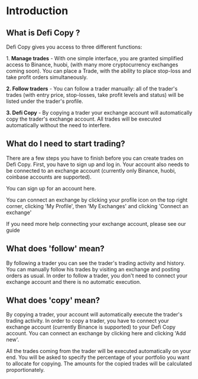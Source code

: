 # Introduction

## What is Defi Copy ?

‌Defi Copy gives you access to three different functions:

‌1. **Manage trades** - With one simple interface, you are granted simplified access to Binance, huobi,  (with many more cryptocurrency exchanges coming soon). You can place a Trade, with the ability to place stop-loss and take profit orders simultaneously.&#x20;

**2. Follow traders** - You can follow a trader manually: all of the trader's trades (with entry price, stop-losses, take profit levels and status) will be listed under the trader's profile.&#x20;

**3. Defi Copy** - By copying a trader your exchange account will automatically copy the trader's exchange account. All trades will be executed automatically without the need to interfere.

## What do I need to start trading?

There are a few steps you have to finish before you can create trades on  Defi Copy. First, you have to sign up and log in. Your account also needs to be connected to an exchange account (currently only Binance, huobi, coinbase accounts are supported).&#x20;

‌You can sign up for an account here.&#x20;

‌You can connect an exchange by clicking your profile icon on the top right corner, clicking 'My Profile', then 'My Exchanges' and clicking 'Connect an exchange'

If you need more help connecting your exchange account, please see our guide

## What does 'follow' mean?

By following a trader you can see the trader's trading activity and history. You can manually follow his trades by visiting an exchange and posting orders as usual. In order to follow a trader, you don't need to connect your exchange account and there is no automatic execution.&#x20;

## What does 'copy' mean?

By copying a trader, your account will automatically execute the trader's trading activity. In order to copy a trader, you have to connect your exchange account (currently Binance is supported) to your Defi Copy account. You can connect an exchange by clicking here and clicking 'Add new'.&#x20;

‌All the trades coming from the trader will be executed automatically on your end. You will be asked to specify the percentage of your portfolio you want to allocate for copying. The amounts for the copied trades will be calculated proportionately.
